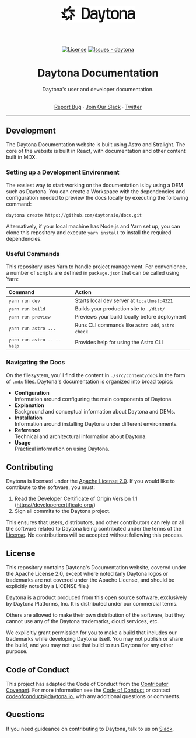 <div align="center">
	<picture>
		<source media="(prefers-color-scheme: dark)" srcset="https://github.com/daytonaio/daytona/raw/main/assets/images/Daytona-logotype-white.png">
		<img alt="Daytona logo" src="https://github.com/daytonaio/daytona/raw/main/assets/images/Daytona-logotype-black.png" width="40%">
	</picture>
</div>

<br><br>

<div align="center">

[![License](https://img.shields.io/badge/License-Apache--2.0-blue)](#license)
[![Issues - daytona](https://img.shields.io/github/issues/daytonaio/docs)](https://github.com/daytonaio/docs/issues)

</div>

<h1 align="center">Daytona Documentation</h1>
<div align="center">
Daytona's user and developer documentation.
</div>
</br>

<p align="center">
    <a href="https://github.com/daytonaio/docs/issues/new?assignees=&labels=bug">Report Bug</a>
    ·
  <a href="https://join.slack.com/t/daytonacommunity/shared_invite/zt-273yohksh-Q5YSB5V7tnQzX2RoTARr7Q">Join Our Slack</a>
    ·
    <a href="https://twitter.com/daytonaio">Twitter</a>
  </p>

<hr/>

## Development
The Daytona Documentation website is built using Astro and Stralight.
The core of the website is built in React, with documentation and other content built in MDX.

### Setting up a Development Environment
The easiest way to start working on the documentation is by using a DEM such as Daytona.
You can create a Workspace with the dependencies and configuration needed to preview the docs locally by executing the following command:

```shell
daytona create https://github.com/daytonaio/docs.git
```

Alternatively, if your local machine has Node.js and Yarn set up, you can clone this repository and execute `yarn install` to install the required dependencies.

### Useful Commands
This repository uses Yarn to handle project management.
For convenience, a number of scripts are defined in `package.json` that can be called using Yarn:

| Command                    | Action                                           |
| :------------------------- | :----------------------------------------------- |
| `yarn run dev`             | Starts local dev server at `localhost:4321`      |
| `yarn run build`           | Builds your production site to `./dist/`         |
| `yarn run preview`         | Previews your build locally before deployment    |
| `yarn run astro ...`       | Runs CLI commands like `astro add`, `astro check`|
| `yarn run astro -- --help` | Provides help for using the Astro CLI            |

### Navigating the Docs
On the filesystem, you'll find the content in `./src/content/docs` in the form of `.mdx` files.
Daytona's documentation is organized into broad topics:

*   __Configuration__   
    Information around configuring the main components of Daytona.
*   __Explanation__  
    Background and conceptual information about Daytona and DEMs.
*   __Installation__  
    Information around installing Daytona under different environments.
*   __Reference__  
    Technical and architectural information about Daytona.
*   __Usage__  
    Practical information on using Daytona.

## Contributing
Daytona is licensed under the [Apache License 2.0](LICENSE). If you would like to contribute to the software, you must:

1. Read the Developer Certificate of Origin Version 1.1 (https://developercertificate.org/)
2. Sign all commits to the Daytona project.

This ensures that users, distributors, and other contributors can rely on all the software related to Daytona being contributed under the terms of the [License](LICENSE). No contributions will be accepted without following this process.

## License
This repository contains Daytona's Documentation website, covered under the Apache License 2.0, except where noted (any Daytona logos or trademarks are not covered under the Apache License, and should be explicitly noted by a LICENSE file.)

Daytona is a product produced from this open source software, exclusively by Daytona Platforms, Inc. It is distributed under our commercial terms.

Others are allowed to make their own distribution of the software, but they cannot use any of the Daytona trademarks, cloud services, etc.

We explicitly grant permission for you to make a build that includes our trademarks while developing Daytona itself. You may not publish or share the build, and you may not use that build to run Daytona for any other purpose.

## Code of Conduct
This project has adapted the Code of Conduct from the [Contributor Covenant](https://www.contributor-covenant.org/). For more information see the [Code of Conduct](CODE_OF_CONDUCT.md) or contact [codeofconduct@daytona.io.](mailto:codeofconduct@daytona.io) with any additional questions or comments.

## Questions
If you need guideance on contributing to Daytona, talk to us on
[Slack](https://join.slack.com/t/daytonacommunity/shared_invite/zt-273yohksh-Q5YSB5V7tnQzX2RoTARr7Q).